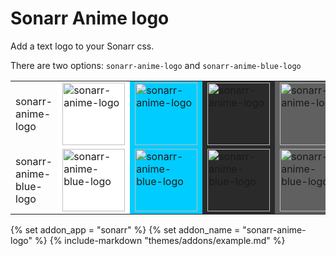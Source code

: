 # Sonarr Anime logo

Add a text logo to your Sonarr css.

There are two options: `sonarr-anime-logo` and `sonarr-anime-blue-logo`


<table>
  <tr>
    <td>sonarr-anime-logo</td>
    <td style="background-color: white">  <img src="https://github.com/themepark-dev/theme.park/raw/master/css/addons/sonarr/sonarr-anime-logo/sonarr-anime.png" width="100" height="100" alt="sonarr-anime-logo"/></td>
    <td style="background-color: #00ccff"><img src="https://github.com/themepark-dev/theme.park/raw/master/css/addons/sonarr/sonarr-anime-logo/sonarr-anime.png" width="100" height="100" alt="sonarr-anime-logo"/></td>
    <td style="background-color: #2a2a2a"><img src="https://github.com/themepark-dev/theme.park/raw/master/css/addons/sonarr/sonarr-anime-logo/sonarr-anime.png" width="100" height="100" alt="sonarr-anime-logo"/></td>
    <td style="background-color: #606060"><img src="https://github.com/themepark-dev/theme.park/raw/master/css/addons/sonarr/sonarr-anime-logo/sonarr-anime.png" width="100" height="100" alt="sonarr-anime-logo"/></td>
  </tr>
  <tr>
    <td>sonarr-anime-blue-logo</td>
    <td style="background-color: white">  <img src="https://github.com/themepark-dev/theme.park/raw/master/css/addons/sonarr/sonarr-anime-blue-logo/sonarr-anime-blue.png" width="100" height="100" alt="sonarr-anime-blue-logo"/></td>
    <td style="background-color: #00ccff"><img src="https://github.com/themepark-dev/theme.park/raw/master/css/addons/sonarr/sonarr-anime-blue-logo/sonarr-anime-blue.png" width="100" height="100" alt="sonarr-anime-blue-logo"/></td>
    <td style="background-color: #2a2a2a"><img src="https://github.com/themepark-dev/theme.park/raw/master/css/addons/sonarr/sonarr-anime-blue-logo/sonarr-anime-blue.png" width="100" height="100" alt="sonarr-anime-blue-logo"/></td>
    <td style="background-color: #606060"><img src="https://github.com/themepark-dev/theme.park/raw/master/css/addons/sonarr/sonarr-anime-blue-logo/sonarr-anime-blue.png" width="100" height="100" alt="sonarr-anime-blue-logo"/></td>

  </tr>
</table>

{% set addon_app = "sonarr" %}
{% set addon_name = "sonarr-anime-logo" %}
{% include-markdown "themes/addons/example.md" %}